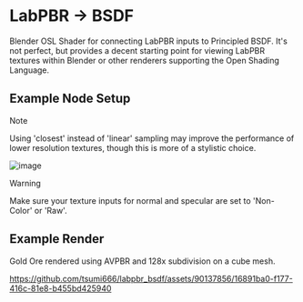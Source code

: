 # LabPBR -> BSDF
Blender OSL Shader for connecting LabPBR inputs to Principled BSDF. It's not perfect, but provides a decent starting point for viewing LabPBR textures within Blender or other renderers supporting the Open Shading Language.

## Example Node Setup
> [!NOTE]
> Using 'closest' instead of 'linear' sampling may improve the performance of lower resolution textures, though this is more of a stylistic choice.

![image](https://github.com/tsumi666/labpbr_bsdf/assets/90137856/3b177335-80e6-4669-965e-07d1cebfd07c)

> [!WARNING]
> Make sure your texture inputs for normal and specular are set to 'Non-Color' or 'Raw'.

## Example Render

Gold Ore rendered using AVPBR and 128x subdivision on a cube mesh.

https://github.com/tsumi666/labpbr_bsdf/assets/90137856/16891ba0-f177-416c-81e8-b455bd425940


